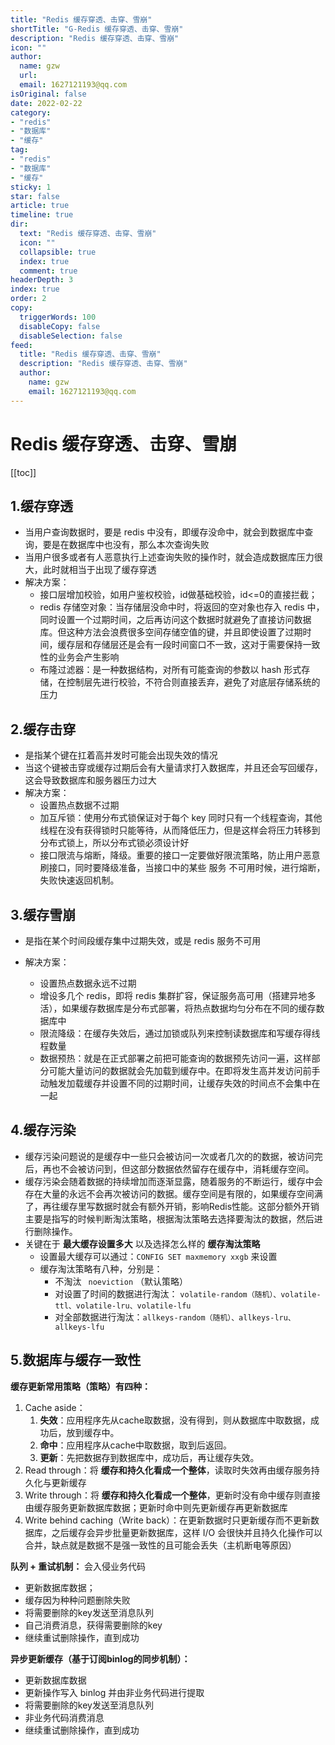 ```yaml
---
title: "Redis 缓存穿透、击穿、雪崩"
shortTitle: "G-Redis 缓存穿透、击穿、雪崩"
description: "Redis 缓存穿透、击穿、雪崩"
icon: ""
author: 
  name: gzw
  url: 
  email: 1627121193@qq.com
isOriginal: false
date: 2022-02-22
category: 
- "redis"
- "数据库"
- "缓存"
tag:
- "redis"
- "数据库"
- "缓存"
sticky: 1
star: false
article: true
timeline: true
dir:
  text: "Redis 缓存穿透、击穿、雪崩"
  icon: ""
  collapsible: true
  index: true
  comment: true
headerDepth: 3
index: true
order: 2
copy:
  triggerWords: 100
  disableCopy: false
  disableSelection: false
feed:
  title: "Redis 缓存穿透、击穿、雪崩"
  description: "Redis 缓存穿透、击穿、雪崩"
  author:
    name: gzw
    email: 1627121193@qq.com
---
```




# Redis 缓存穿透、击穿、雪崩

[[toc]]

## 1.缓存穿透

- 当用户查询数据时，要是 redis 中没有，即缓存没命中，就会到数据库中查询，要是在数据库中也没有，那么本次查询失败
- 当用户很多或者有人恶意执行上述查询失败的操作时，就会造成数据库压力很大，此时就相当于出现了缓存穿透
- 解决方案：
  - 接口层增加校验，如用户鉴权校验，id做基础校验，id<=0的直接拦截；
  - redis 存储空对象：当存储层没命中时，将返回的空对象也存入 redis 中，同时设置一个过期时间，之后再访问这个数据时就避免了直接访问数据库。但这种方法会浪费很多空间存储空值的键，并且即使设置了过期时间，缓存层和存储层还是会有一段时间窗口不一致，这对于需要保持一致性的业务会产生影响
  - 布隆过滤器：是一种数据结构，对所有可能查询的参数以 hash 形式存储，在控制层先进行校验，不符合则直接丢弃，避免了对底层存储系统的压力



## 2.缓存击穿

- 是指某个键在扛着高并发时可能会出现失效的情况
- 当这个键被击穿或缓存过期后会有大量请求打入数据库，并且还会写回缓存，这会导致数据库和服务器压力过大
- 解决方案：
  - 设置热点数据不过期
  - 加互斥锁：使用分布式锁保证对于每个 key 同时只有一个线程查询，其他线程在没有获得锁时只能等待，从而降低压力，但是这样会将压力转移到分布式锁上，所以分布式锁必须设计好
  - 接口限流与熔断，降级。重要的接口一定要做好限流策略，防止用户恶意刷接口，同时要降级准备，当接口中的某些 服务 不可用时候，进行熔断，失败快速返回机制。



## 3.缓存雪崩

- 是指在某个时间段缓存集中过期失效，或是 redis 服务不可用

- 解决方案：
  - 设置热点数据永远不过期
  - 增设多几个 redis，即将 redis 集群扩容，保证服务高可用（搭建异地多活），如果缓存数据库是分布式部署，将热点数据均匀分布在不同的缓存数据库中
  - 限流降级：在缓存失效后，通过加锁或队列来控制读数据库和写缓存得线程数量
  - 数据预热：就是在正式部署之前把可能查询的数据预先访问一遍，这样部分可能大量访问的数据就会先加载到缓存中。在即将发生高并发访问前手动触发加载缓存并设置不同的过期时间，让缓存失效的时间点不会集中在一起



## 4.缓存污染

- 缓存污染问题说的是缓存中一些只会被访问一次或者几次的的数据，被访问完后，再也不会被访问到，但这部分数据依然留存在缓存中，消耗缓存空间。
- 缓存污染会随着数据的持续增加而逐渐显露，随着服务的不断运行，缓存中会存在大量的永远不会再次被访问的数据。缓存空间是有限的，如果缓存空间满了，再往缓存里写数据时就会有额外开销，影响Redis性能。这部分额外开销主要是指写的时候判断淘汰策略，根据淘汰策略去选择要淘汰的数据，然后进行删除操作。
- 关键在于 **最大缓存设置多大** 以及选择怎么样的 **缓存淘汰策略**
  - 设置最大缓存可以通过：`CONFIG SET maxmemory xxgb` 来设置
  - 缓存淘汰策略有八种，分别是：
    - 不淘汰 ` noeviction` （默认策略） 
    - 对设置了时间的数据进行淘汰： `volatile-random（随机）、volatile-ttl、volatile-lru、volatile-lfu`  
    - 对全部数据进行淘汰：`allkeys-random（随机）、allkeys-lru、allkeys-lfu`



## 5.数据库与缓存一致性

**缓存更新常用策略（策略）有四种：**

1. Cache aside：
   1. **失效**：应用程序先从cache取数据，没有得到，则从数据库中取数据，成功后，放到缓存中。
   2. **命中**：应用程序从cache中取数据，取到后返回。
   3. **更新**：先把数据存到数据库中，成功后，再让缓存失效。
2. Read through：将 **缓存和持久化看成一个整体**，读取时失效再由缓存服务持久化与更新缓存
3. Write through：将 **缓存和持久化看成一个整体**，更新时没有命中缓存则直接由缓存服务更新数据库数据；更新时命中则先更新缓存再更新数据库
4. Write behind caching（Write back）：在更新数据时只更新缓存而不更新数据库，之后缓存会异步批量更新数据库，这样 I/O 会很快并且持久化操作可以合并，缺点就是数据不是强一致性的且可能会丢失（主机断电等原因）

**队列 + 重试机制：** 会入侵业务代码

- 更新数据库数据；
- 缓存因为种种问题删除失败
- 将需要删除的key发送至消息队列
- 自己消费消息，获得需要删除的key
- 继续重试删除操作，直到成功

**异步更新缓存（基于订阅binlog的同步机制）：**

- 更新数据库数据
- 更新操作写入 binlog 并由非业务代码进行提取
- 将需要删除的key发送至消息队列
- 非业务代码消费消息
- 继续重试删除操作，直到成功